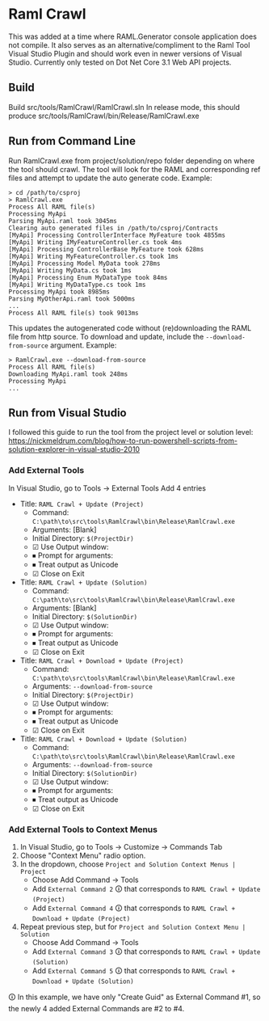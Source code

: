 # Raml Crawl

This was added at a time where RAML.Generator console application does not compile.
It also serves as an alternative/compliment to the Raml Tool Visual Studio Plugin and should work even in newer versions of Visual Studio.
Currently only tested on Dot Net Core 3.1 Web API projects.

## Build
Build src/tools/RamlCrawl/RamlCrawl.sln
In release mode, this should produce src/tools/RamlCrawl/bin/Release/RamlCrawl.exe

## Run from Command Line
Run RamlCrawl.exe from project/solution/repo folder depending on where the tool should crawl.
The tool will look for the RAML and corresponding ref files and attempt to update the auto generate code. Example:

    > cd /path/to/csproj
    > RamlCrawl.exe
    Process All RAML file(s)
    Processing MyApi
    Parsing MyApi.raml took 3045ms
    Clearing auto generated files in /path/to/csproj/Contracts
    [MyApi] Processing ControllerInterface MyFeature took 4855ms
    [MyApi] Writing IMyFeatureController.cs took 4ms
    [MyApi] Processing ControllerBase MyFeature took 628ms
    [MyApi] Writing MyFeatureController.cs took 1ms
    [MyApi] Processing Model MyData took 278ms
    [MyApi] Writing MyData.cs took 1ms
    [MyApi] Processing Enum MyDataType took 84ms
    [MyApi] Writing MyDataType.cs took 1ms
    Processing MyApi took 8985ms
    Parsing MyOtherApi.raml took 5000ms
    ...
    Process All RAML file(s) took 9013ms

This updates the autogenerated code without (re)downloading the RAML file from http source. To download and update, include the `--download-from-source` argument. Example:

    > RamlCrawl.exe --download-from-source
    Process All RAML file(s)
    Downloading MyApi.raml took 248ms
    Processing MyApi
    ...
    
## Run from Visual Studio
I followed this guide to run the tool from the project level or solution level:
https://nickmeldrum.com/blog/how-to-run-powershell-scripts-from-solution-explorer-in-visual-studio-2010

### Add External Tools
In Visual Studio, go to Tools -> External Tools
Add 4 entries
 - Title: `RAML Crawl + Update (Project)`
	 - Command: `C:\path\to\src\tools\RamlCrawl\bin\Release\RamlCrawl.exe`
	 - Arguments: [Blank]
	 - Initial Directory: `$(ProjectDir)`
	 - ☑ Use Output window: 
	 - ⏹ Prompt for arguments: 
	 - ⏹ Treat output as Unicode
	 - ☑ Close on Exit
 - Title: `RAML Crawl + Update (Solution)`
	 - Command: `C:\path\to\src\tools\RamlCrawl\bin\Release\RamlCrawl.exe`
	 - Arguments: [Blank]
	 - Initial Directory: `$(SolutionDir)`
	 - ☑ Use Output window: 
	 - ⏹ Prompt for arguments: 
	 - ⏹ Treat output as Unicode
	 - ☑ Close on Exit
 - Title: `RAML Crawl + Download + Update (Project)`
	 - Command: `C:\path\to\src\tools\RamlCrawl\bin\Release\RamlCrawl.exe`
	 - Arguments: `--download-from-source`
	 - Initial Directory: `$(ProjectDir)`
	 - ☑ Use Output window: 
	 - ⏹ Prompt for arguments: 
	 - ⏹ Treat output as Unicode
	 - ☑ Close on Exit
 - Title: `RAML Crawl + Download + Update (Solution)`
	 - Command: `C:\path\to\src\tools\RamlCrawl\bin\Release\RamlCrawl.exe`
	 - Arguments: `--download-from-source`
	 - Initial Directory: `$(SolutionDir)`
	 - ☑ Use Output window: 
	 - ⏹ Prompt for arguments: 
	 - ⏹ Treat output as Unicode
	 - ☑ Close on Exit

### Add External Tools to Context Menus
 1. In Visual Studio, go to Tools -> Customize -> Commands Tab
 2. Choose "Context Menu" radio option.
 3. In the dropdown, choose `Project and Solution Context Menus | Project`
 	 - Choose Add Command -> Tools
	 - Add `External Command 2` 🛈 that corresponds to `RAML Crawl + Update (Project)`
	 - Add `External Command 4` 🛈 that corresponds to `RAML Crawl + Download + Update (Project)`
4. Repeat previous step, but for `Project and Solution Context Menu | Solution`
 	 - Choose Add Command -> Tools
	 - Add `External Command 3` 🛈 that corresponds to `RAML Crawl + Update (Solution)`
	 - Add `External Command 5` 🛈 that corresponds to `RAML Crawl + Download + Update (Solution)`

🛈 In this example, we have only "Create Guid" as External Command #1, so the newly 4 added External Commands are #2 to #4.
 
